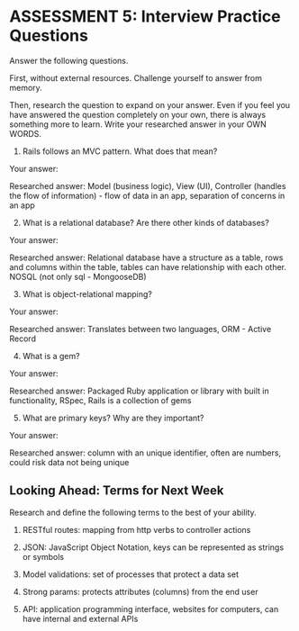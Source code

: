 # ASSESSMENT 5: Interview Practice Questions
Answer the following questions.

First, without external resources. Challenge yourself to answer from memory.

Then, research the question to expand on your answer. Even if you feel you have answered the question completely on your own, there is always something more to learn. Write your researched answer in your OWN WORDS.

1. Rails follows an MVC pattern. What does that mean?

  Your answer:

  Researched answer: Model (business logic), View (UI), Controller (handles the flow of information) - flow of data in an app, separation of concerns in an app



2. What is a relational database? Are there other kinds of databases?

  Your answer:

  Researched answer: Relational database have a structure as a table, rows and columns within the table, tables can have relationship with each other. NOSQL (not only sql - MongooseDB)



3. What is object-relational mapping?

  Your answer:

  Researched answer: Translates between two languages, ORM - Active Record



4. What is a gem?

  Your answer:

  Researched answer: Packaged Ruby application or library with built in functionality, RSpec, Rails is a collection of gems



5. What are primary keys? Why are they important?

  Your answer:

  Researched answer: column with an unique identifier, often are numbers, could risk data not being unique



## Looking Ahead: Terms for Next Week
Research and define the following terms to the best of your ability.

1. RESTful routes: mapping from http verbs to controller actions

2. JSON: JavaScript Object Notation, keys can be represented as strings or symbols

3. Model validations: set of processes that protect a data set

4. Strong params: protects attributes (columns) from the end user

5. API: application programming interface, websites for computers, can have internal and external APIs
